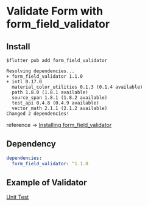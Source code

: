 # Validate Form with form_field_validator

## Install 

```shell
$flutter pub add form_field_validator

Resolving dependencies...
+ form_field_validator 1.1.0
+ intl 0.17.0
  material_color_utilities 0.1.3 (0.1.4 available)
  path 1.8.0 (1.8.1 available)
  source_span 1.8.1 (1.8.2 available)
  test_api 0.4.8 (0.4.9 available)
  vector_math 2.1.1 (2.1.2 available)
Changed 2 dependencies!
```

reference -> [Installing form_field_validator](https://pub.dev/packages/form_field_validator/install)

## Dependency

```yaml
dependencies:
  form_field_validator: ^1.1.0
```

## Example of Validator

[Unit Test](https://github.com/Milad-Akarie/form_field_validator/blob/master/test/form_field_validator_test.dart)